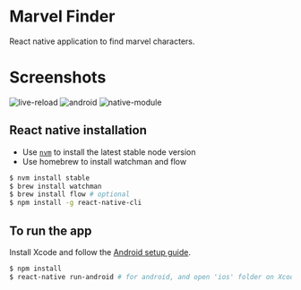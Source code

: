 # Marvel Finder
React native application to find marvel characters.

# Screenshots

![live-reload](screenshots/nv_live_reload.gif)
![android](screenshots/nv_android.gif)
![native-module](screenshots/nv_ios_native_module.gif)

## React native installation

- Use [`nvm`](https://github.com/creationix/nvm) to install the latest stable node version
- Use homebrew to install watchman and flow

```sh
$ nvm install stable
$ brew install watchman
$ brew install flow # optional
$ npm install -g react-native-cli
```

## To run the app

Install Xcode and follow the [Android setup guide](https://facebook.github.io/react-native/docs/android-setup.html).

```sh
$ npm install
$ react-native run-android # for android, and open 'ios' folder on Xcode for iOS
```

